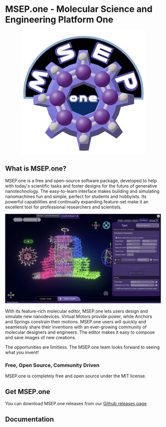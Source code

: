 # MSEP.one - Molecular Science and Engineering Platform One

<p align="center">
  <a href="https://msep.one">
    <img src="logo.png" width="400" alt="MSEP.one logo">
  </a>
</p>

## What is MSEP.one?
MSEP.one is a free and open-source software package, developed to help with today's scientific tasks and foster designs for the future of generative nanotechnology.
The easy-to-learn interface makes building and simulating nanomachines fun and simple, perfect for students and hobbyists. Its powerful capabilities and continually expanding feature-set make it an excellent tool for professional researchers and scientists.

<p align="center">
  <img src="screenshot.png" width="800" alt="Screenshot of MSEP.one in action">
</p>

With its feature-rich molecular editor, MSEP.one lets users design and simulate new nanodevices. Virtual Motors provide power, while Anchors and Springs constrain their motions.
MSEP.one users will quickly and seamlessly share their inventions with an ever-growing community of molecular designers and engineers. The editor makes it easy to compose and save images of new creations.

The opportunities are limitless. The MSEP.one team looks forward to seeing what you invent!

### Free, Open Source, Community Driven 
MSEP.one is completely free and open source under the MIT license.

## Get MSEP.one

You can download MSEP.one releases from our [Github releases page](https://github.com/MSEP-one/msep.one/releases/)

## Documentation
<Get Documentation instructions here>
